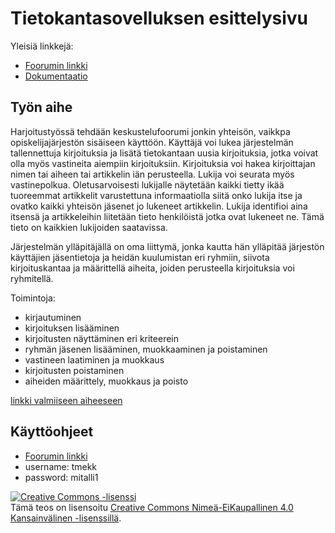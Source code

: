 # Tietokantasovelluksen esittelysivu

Yleisiä linkkejä:

* [Foorumin linkki](https://teeyoshi.users.cs.helsinki.fi/tsoha/)
* [Dokumentaatio](https://github.com/tmekkelisti/Tsoha-Bootstrap/blob/master/doc/dokumentaatio.pdf)

## Työn aihe

Harjoitustyössä tehdään keskustelufoorumi jonkin yhteisön, vaikkpa opiskelijajärjestön sisäiseen käyttöön. Käyttäjä voi lukea järjestelmän tallennettuja kirjoituksia ja lisätä tietokantaan uusia kirjoituksia, jotka voivat olla myös vastineita aiempiin kirjoituksiin. Kirjoituksia voi hakea kirjoittajan nimen tai aiheen tai artikkelin iän perusteella. Lukija voi seurata myös vastinepolkua. Oletusarvoisesti lukijalle näytetään kaikki tietty ikää tuoreemmat artikkelit varustettuna informaatiolla siitä onko lukija itse ja ovatko kaikki yhteisön jäsenet jo lukeneet artikkelin. Lukija identifioi aina itsensä ja artikkeleihin liitetään tieto henkilöistä jotka ovat lukeneet ne. Tämä tieto on kaikkien lukijoiden saatavissa.

Järjestelmän ylläpitäjällä on oma liittymä, jonka kautta hän ylläpitää järjestön käyttäjien jäsentietoja ja heidän kuulumistan eri ryhmiin, siivota kirjoituskantaa ja määrittellä aiheita, joiden perusteella kirjoituksia voi ryhmitellä.

Toimintoja:

* kirjautuminen
* kirjoituksen lisääminen
* kirjoitusten näyttäminen eri kriteerein
* ryhmän jäsenen lisääminen, muokkaaminen ja poistaminen
* vastineen laatiminen ja muokkaus
* kirjoitusten poistaminen
* aiheiden määrittely, muokkaus ja poisto

[linkki valmiiseen aiheeseen](http://advancedkittenry.github.io/suunnittelu_ja_tyoymparisto/aiheet/Keskustelufoorumi.html) 

## Käyttöohjeet
* [Foorumin linkki](https://teeyoshi.users.cs.helsinki.fi/tsoha/login)
* username: tmekk
* password: mitalli1

<a rel="license" href="http://creativecommons.org/licenses/by-nc/4.0/"><img alt="Creative Commons -lisenssi" style="border-width:0" src="https://i.creativecommons.org/l/by-nc/4.0/88x31.png" /></a><br />Tämä teos on lisensoitu <a rel="license" href="http://creativecommons.org/licenses/by-nc/4.0/">Creative Commons Nimeä-EiKaupallinen 4.0 Kansainvälinen -lisenssillä</a>.
